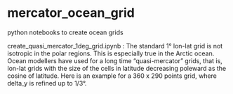 # mercator_ocean_grid
python notebooks to create ocean grids

create_quasi_mercator_1deg_grid.ipynb : The standard 1° lon-lat grid is not isotropic in the polar regions. This is especially true in the Arctic ocean. Ocean modellers have used for a long time “quasi-mercator” grids, that is, lon-lat grids with the size of the cells in latitude decreasing poleward as the cosine of latitude. Here is an example for a 360 x 290 points grid, where delta_y is refined up to 1/3°.
